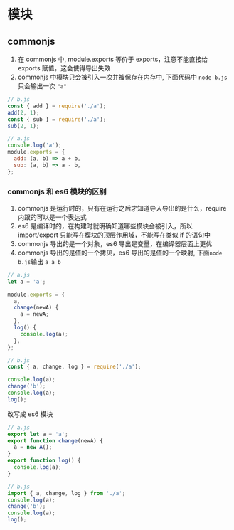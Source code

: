 # 模块

## commonjs

1. 在 commonjs 中, module.exports 等价于 exports，注意不能直接给 exports 赋值，这会使得导出失效
2. commonjs 中模块只会被引入一次并被保存在内存中, 下面代码中 `node b.js` 只会输出一次 `"a"`

```js
// b.js
const { add } = require('./a');
add(2, 1);
const { sub } = require('./a');
sub(2, 1);

// a.js
console.log('a');
module.exports = {
  add: (a, b) => a + b,
  sub: (a, b) => a - b,
};
```

### commonjs 和 es6 模块的区别

1. commonjs 是运行时的，只有在运行之后才知道导入导出的是什么，require 内跟的可以是一个表达式
2. es6 是编译时的，在构建时就明确知道哪些模块会被引入，所以 import/export 只能写在模块的顶层作用域，不能写在类似 if 的语句中
3. commonjs 导出的是一个对象，es6 导出是变量，在编译器层面上更优
4. commonjs 导出的是值的一个拷贝，es6 导出的是值的一个映射, 下面`node b.js`输出 `a a b`

```js
// a.js
let a = 'a';

module.exports = {
  a,
  change(newA) {
    a = newA;
  },
  log() {
    console.log(a);
  },
};

// b.js
const { a, change, log } = require('./a');

console.log(a);
change('b');
console.log(a);
log();
```

改写成 es6 模块

```js
// a.js
export let a = 'a';
export function change(newA) {
  a = new A();
}
export function log() {
  console.log(a);
}

// b.js
import { a, change, log } from './a';
console.log(a);
change('b');
console.log(a);
log();
```

